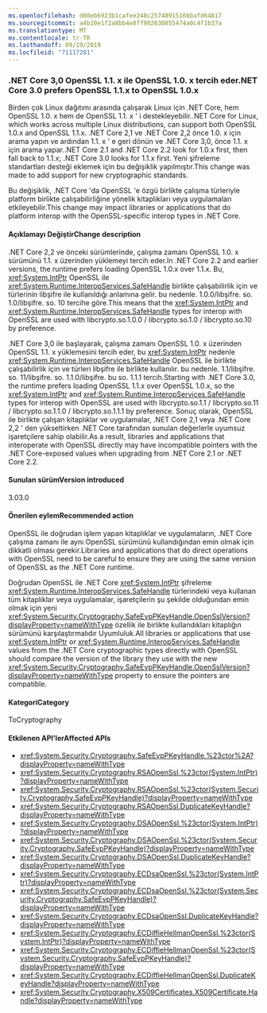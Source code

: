 ```yaml
---
ms.openlocfilehash: d80eb6923b1cafee248c25748915166bafd64817
ms.sourcegitcommit: a4b10e1f2a8bb4e8ff902630855474a0c4f1b37a
ms.translationtype: MT
ms.contentlocale: tr-TR
ms.lasthandoff: 09/19/2019
ms.locfileid: "71117201"
---
```

### <a name="net-core-30-prefers-openssl-11x-to-openssl-10x"></a><span data-ttu-id="57457-101">.NET Core 3,0 OpenSSL 1.1. x ile OpenSSL 1.0. x tercih eder</span><span class="sxs-lookup"><span data-stu-id="57457-101">.NET Core 3.0 prefers OpenSSL 1.1.x to OpenSSL 1.0.x</span></span>

<span data-ttu-id="57457-102">Birden çok Linux dağıtımı arasında çalışarak Linux için .NET Core, hem OpenSSL 1.0. x hem de OpenSSL 1.1. x ' i destekleyebilir.</span><span class="sxs-lookup"><span data-stu-id="57457-102">.NET Core for Linux, which works across multiple Linux distributions, can support both OpenSSL 1.0.x and OpenSSL 1.1.x.</span></span>  <span data-ttu-id="57457-103">.NET Core 2,1 ve .NET Core 2,2 önce 1.0. x için arama yapın ve ardından 1.1. x ' e geri dönün ve .NET Core 3,0, önce 1.1. x için arama yapar.</span><span class="sxs-lookup"><span data-stu-id="57457-103">.NET Core 2.1 and .NET Core 2.2 look for 1.0.x first, then fall back to 1.1.x; .NET Core 3.0 looks for 1.1.x first.</span></span> <span data-ttu-id="57457-104">Yeni şifreleme standartları desteği eklemek için bu değişiklik yapılmıştır.</span><span class="sxs-lookup"><span data-stu-id="57457-104">This change was made to add support for new cryptographic standards.</span></span>

<span data-ttu-id="57457-105">Bu değişiklik, .NET Core 'da OpenSSL 'e özgü birlikte çalışma türleriyle platform birlikte çalışabilirliğine yönelik kitaplıkları veya uygulamaları etkileyebilir.</span><span class="sxs-lookup"><span data-stu-id="57457-105">This change may impact libraries or applications that do platform interop with the OpenSSL-specific interop types in .NET Core.</span></span>

#### <a name="change-description"></a><span data-ttu-id="57457-106">Açıklamayı Değiştir</span><span class="sxs-lookup"><span data-stu-id="57457-106">Change description</span></span>

<span data-ttu-id="57457-107">.NET Core 2,2 ve önceki sürümlerinde, çalışma zamanı OpenSSL 1.0. x sürümünü 1.1. x üzerinden yüklemeyi tercih eder.</span><span class="sxs-lookup"><span data-stu-id="57457-107">In .NET Core 2.2 and earlier versions, the runtime prefers loading OpenSSL 1.0.x over 1.1.x.</span></span> <span data-ttu-id="57457-108">Bu, <xref:System.IntPtr> OpenSSL ile <xref:System.Runtime.InteropServices.SafeHandle> birlikte çalışabilirlik için ve türlerinin libşifre ile kullanıldığı anlamına gelir. bu nedenle. 1.0.0/libşifre. so. 1.0/libşifre. so. 10 tercihe göre.</span><span class="sxs-lookup"><span data-stu-id="57457-108">This means that the <xref:System.IntPtr> and <xref:System.Runtime.InteropServices.SafeHandle> types for interop with OpenSSL are used with libcrypto.so.1.0.0 / libcrypto.so.1.0 / libcrypto.so.10 by preference.</span></span>

<span data-ttu-id="57457-109">.NET Core 3,0 ile başlayarak, çalışma zamanı OpenSSL 1.0. x üzerinden OpenSSL 1.1. x yüklemesini tercih eder, bu <xref:System.IntPtr> nedenle <xref:System.Runtime.InteropServices.SafeHandle> OpenSSL ile birlikte çalışabilirlik için ve türleri libşifre ile birlikte kullanılır. bu nedenle. 1.1/libşifre. so. 11/libşifre. so. 1.1.0/libşifre. bu so. 1.1.1 tercih.</span><span class="sxs-lookup"><span data-stu-id="57457-109">Starting with .NET Core 3.0, the runtime prefers loading OpenSSL 1.1.x over OpenSSL 1.0.x, so the <xref:System.IntPtr> and <xref:System.Runtime.InteropServices.SafeHandle> types for interop with OpenSSL are used with libcrypto.so.1.1 / libcrypto.so.11 / libcrypto.so.1.1.0 / libcrypto.so.1.1.1 by preference.</span></span> <span data-ttu-id="57457-110">Sonuç olarak, OpenSSL ile birlikte çalışan kitaplıklar ve uygulamalar, .NET Core 2,1 veya .NET Core 2,2 ' den yükseltirken .NET Core tarafından sunulan değerlerle uyumsuz işaretçilere sahip olabilir.</span><span class="sxs-lookup"><span data-stu-id="57457-110">As a result, libraries and applications that interoperate with OpenSSL directly may have incompatible pointers with the .NET Core-exposed values when upgrading from .NET Core 2.1 or .NET Core 2.2.</span></span>

#### <a name="version-introduced"></a><span data-ttu-id="57457-111">Sunulan sürüm</span><span class="sxs-lookup"><span data-stu-id="57457-111">Version introduced</span></span>

<span data-ttu-id="57457-112">3.0</span><span class="sxs-lookup"><span data-stu-id="57457-112">3.0</span></span>

#### <a name="recommended-action"></a><span data-ttu-id="57457-113">Önerilen eylem</span><span class="sxs-lookup"><span data-stu-id="57457-113">Recommended action</span></span>

<span data-ttu-id="57457-114">OpenSSL ile doğrudan işlem yapan kitaplıklar ve uygulamaların, .NET Core çalışma zamanı ile aynı OpenSSL sürümünü kullandığından emin olmak için dikkatli olması gerekir.</span><span class="sxs-lookup"><span data-stu-id="57457-114">Libraries and applications that do direct operations with OpenSSL need to be careful to ensure they are using the same version of OpenSSL as the .NET Core runtime.</span></span>

<span data-ttu-id="57457-115">Doğrudan OpenSSL ile .NET Core <xref:System.IntPtr> şifreleme <xref:System.Runtime.InteropServices.SafeHandle> türlerindeki veya kullanan tüm kitaplıklar veya uygulamalar, işaretçilerin şu şekilde olduğundan emin olmak için yeni <xref:System.Security.Cryptography.SafeEvpPKeyHandle.OpenSslVersion?displayProperty=nameWithType> özellik ile birlikte kullandıkları kitaplığın sürümünü karşılaştırmalıdır Uyumluluk.</span><span class="sxs-lookup"><span data-stu-id="57457-115">All libraries or applications that use <xref:System.IntPtr> or <xref:System.Runtime.InteropServices.SafeHandle> values from the .NET Core cryptographic types directly with OpenSSL should compare the version of the library they use with the new <xref:System.Security.Cryptography.SafeEvpPKeyHandle.OpenSslVersion?displayProperty=nameWithType> property to ensure the pointers are compatible.</span></span>

#### <a name="category"></a><span data-ttu-id="57457-116">Kategori</span><span class="sxs-lookup"><span data-stu-id="57457-116">Category</span></span>

<span data-ttu-id="57457-117">To</span><span class="sxs-lookup"><span data-stu-id="57457-117">Cryptography</span></span>

#### <a name="affected-apis"></a><span data-ttu-id="57457-118">Etkilenen API’ler</span><span class="sxs-lookup"><span data-stu-id="57457-118">Affected APIs</span></span>

- <xref:System.Security.Cryptography.SafeEvpPKeyHandle.%23ctor%2A?displayProperty=nameWithType>
- <xref:System.Security.Cryptography.RSAOpenSsl.%23ctor(System.IntPtr)?displayProperty=nameWithType>
- <xref:System.Security.Cryptography.RSAOpenSsl.%23ctor(System.Security.Cryptography.SafeEvpPKeyHandle)?displayProperty=nameWithType>
- <xref:System.Security.Cryptography.RSAOpenSsl.DuplicateKeyHandle?displayProperty=nameWithType>
- <xref:System.Security.Cryptography.DSAOpenSsl.%23ctor(System.IntPtr)?displayProperty=nameWithType>
- <xref:System.Security.Cryptography.DSAOpenSsl.%23ctor(System.Security.Cryptography.SafeEvpPKeyHandle)?displayProperty=nameWithType>
- <xref:System.Security.Cryptography.DSAOpenSsl.DuplicateKeyHandle?displayProperty=nameWithType>
- <xref:System.Security.Cryptography.ECDsaOpenSsl.%23ctor(System.IntPtr)?displayProperty=nameWithType>
- <xref:System.Security.Cryptography.ECDsaOpenSsl.%23ctor(System.Security.Cryptography.SafeEvpPKeyHandle)?displayProperty=nameWithType>
- <xref:System.Security.Cryptography.ECDsaOpenSsl.DuplicateKeyHandle?displayProperty=nameWithType>
- <xref:System.Security.Cryptography.ECDiffieHellmanOpenSsl.%23ctor(System.IntPtr)?displayProperty=nameWithType>
- <xref:System.Security.Cryptography.ECDiffieHellmanOpenSsl.%23ctor(System.Security.Cryptography.SafeEvpPKeyHandle)?displayProperty=nameWithType>
- <xref:System.Security.Cryptography.ECDiffieHellmanOpenSsl.DuplicateKeyHandle?displayProperty=nameWithType>
- <xref:System.Security.Cryptography.X509Certificates.X509Certificate.Handle?displayProperty=nameWithType>

<!--

### Affected APIs

- `Overload:System.Security.Cryptography.SafeEvpPKeyHandle.#ctor`
- `M:System.Security.Cryptography.RSAOpenSsl.#ctor(System.IntPtr)`
- `M:System.Security.Cryptography.RSAOpenSsl.#ctor(System.Security.Cryptography.SafeEvpPKeyHandle)`
- `M:System.Security.Cryptography.RSAOpenSsl.DuplicateKeyHandle`
- `M:System.Security.Cryptography.DSAOpenSsl.#ctor(System.IntPtr)`
- `M:System.Security.Cryptography.DSAOpenSsl.#ctor(System.Security.Cryptography.SafeEvpPKeyHandle)`
- `M:System.Security.Cryptography.DSAOpenSsl.DuplicateKeyHandle`
- `M:System.Security.Cryptography.ECDsaOpenSsl.#ctor(System.IntPtr)`
- `M:System.Security.Cryptography.ECDsaOpenSsl.#ctor(System.Security.CryptographySafeEvpPKeyHandle)`
- `M:System.Security.Cryptography.ECDsaOpenSsl.DuplicateKeyHandle`
- `M:System.Security.Cryptography.ECDiffieHellmanOpenSsl.#ctor(System.IntPtr)`
- `M:System.Security.Cryptography.ECDiffieHellmanOpenSsl.#ctor(System.Security.Cryptography.SafeEvpPKeyHandle)`
- `M:System.Security.Cryptography.ECDiffieHellmanOpenSsl.DuplicateKeyHandle`
- `P:System.Security.Cryptography.X509Certificates.X509Certificate.Handle`

-->